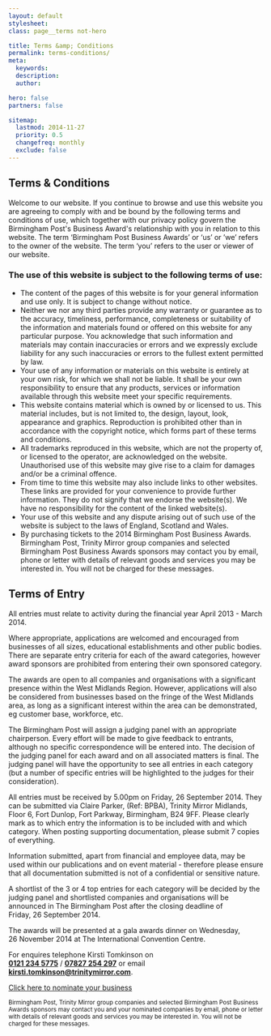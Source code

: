 ```yaml
---
layout: default
stylesheet:
class: page__terms not-hero

title: Terms &amp; Conditions
permalink: terms-conditions/
meta:
  keywords:
  description:
  author:

hero: false
partners: false

sitemap:
  lastmod: 2014-11-27
  priority: 0.5
  changefreq: monthly
  exclude: false
---
```




<article>

  <h1 class="gamma heading--main">Terms &amp; Conditions</h1>

  <p>Welcome to our website. If you continue to browse and use this website you are agreeing to comply with and be bound by the following terms and conditions of use, which together with our privacy policy govern the Birmingham Post's Business Award's relationship with you in relation to this website. The term &lsquo;Birmingham Post Business Awards&rsquo; or &lsquo;us&rsquo; or &rsquo;we&rsquo; refers to the owner of the website. The term &lsquo;you&rsquo; refers to the user or viewer of our website.</p>

  <h3>The use of this website is subject to the following terms of use:</h3>

  <ul>
    <li>The content of the pages of this website is for your general information and use only. It is subject to change without notice.</li>
    <li>Neither we nor any third parties provide any warranty or guarantee as to the accuracy, timeliness, performance, completeness or suitability of the information and materials found or offered on this website for any particular purpose. You acknowledge that such information and materials may contain inaccuracies or errors and we expressly exclude liability for any such inaccuracies or errors to the fullest extent permitted by law.</li>
    <li>Your use of any information or materials on this website is entirely at your own risk, for which we shall not be liable. It shall be your own responsibility to ensure that any products, services or information available through this website meet your specific requirements.</li>
    <li>This website contains material which is owned by or licensed to us. This material includes, but is not limited to, the design, layout, look, appearance and graphics. Reproduction is prohibited other than in accordance with the copyright notice, which forms part of these terms and conditions.</li>
    <li>All trademarks reproduced in this website, which are not the property of, or licensed to the operator, are acknowledged on the website. Unauthorised use of this website may give rise to a claim for damages and/or be a criminal offence.</li>
    <li>From time to time this website may also include links to other websites. These links are provided for your convenience to provide further information. They do not signify that we endorse the website(s). We have no responsibility for the content of the linked website(s).</li>
    <li>Your use of this website and any dispute arising out of such use of the website is subject to the laws of England, Scotland and Wales.</li>
    <li>By purchasing tickets to the 2014 Birmingham Post Business Awards. Birmingham Post, Trinity Mirror group companies and selected Birmingham Post Business Awards sponsors may contact you by email, phone or letter with details of relevant goods and services you may be interested in. You will not be charged for these messages.</li>
  </ul>

</article>

<article>

  <h1 class="gamma heading--main">Terms of Entry</h1>

  <p>All entries must relate to activity during the financial year April 2013 - March 2014.</p>

  <p>Where appropriate, applications are welcomed and encouraged from businesses of all sizes, educational establishments and other public bodies. There are separate entry criteria for each of the award categories, however award sponsors are prohibited from entering their own sponsored category.</p>

  <p>The awards are open to all companies and organisations with a significant presence within the West Midlands Region. However, applications will also be considered from businesses based on the fringe of the West Midlands area, as long as a significant interest within the area can be demonstrated, eg customer base, workforce, etc.</p>

  <p>The Birmingham Post will assign a judging panel with an appropriate chairperson. Every effort will be made to give feedback to entrants, although no specific correspondence will be entered into. The decision of the judging panel for each award and on all associated matters is final. The judging panel will have the opportunity to see all entries in each category (but a number of specific entries will be highlighted to the judges for their consideration).</p>

  <p>All entries must be received by 5.00pm on Friday, 26&nbsp;September&nbsp;2014. They can be submitted via Claire&nbsp;Parker, (Ref: BPBA), Trinity&nbsp;Mirror&nbsp;Midlands, Floor&nbsp;6, Fort&nbsp;Dunlop, Fort&nbsp;Parkway, Birmingham, B24&nbsp;9FF. Please clearly mark as to which entry the information is to be included with and which category. When posting supporting documentation, please submit 7 copies of everything.</p>

  <p>Information submitted, apart from financial and employee data, may be used within our publications and on event material - therefore please ensure that all documentation submitted is not of a confidential or sensitive nature.</p>

  <p>A shortlist of the 3 or 4 top entries for each category will be decided by the judging panel and shortlisted companies and organisations will be announced in The Birmingham Post after the closing deadline of Friday,&nbsp;26&nbsp;September&nbsp;2014.</p>

  <p>The awards will be presented at a gala awards dinner on Wednesday, 26&nbsp;November&nbsp;2014 at The&nbsp;International Convention&nbsp;Centre.</p>

  <p>For enquires telephone Kirsti Tomkinson on <strong><a class="tel" href="tel:01212345775">0121&nbsp;234&nbsp;5775</a></strong>&nbsp;/&nbsp;<strong><a class="tel" href="tel:07827254297">07827&nbsp;254&nbsp;297</a></strong> or email <strong><a href="mailto:kirsti.tomkinson@trinitymirror.com" target="_blank">kirsti.tomkinson@trinitymirror.com</a></strong>.</p>

  <p><a class="btn btn__large btn--primary" href="{{ site.url }}/categories/">Click here to nominate your business</a></p>

  <p><small>Birmingham Post, Trinity Mirror group companies and selected Birmingham Post Business Awards sponsors may contact you and your nominated companies by email, phone or letter with details of relevant goods and services you may be interested in. You will not be charged for these messages.</small></p>

</article>
